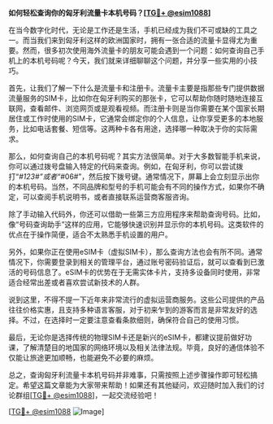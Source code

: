 **如何轻松查询你的匈牙利流量卡本机号码？[[TG💪+ @esim1088](https://t.me/s/esim1088)]**

在当今数字化时代，无论是工作还是生活，手机已经成为我们不可或缺的工具之一。而当我们来到匈牙利这样的欧洲国家时，拥有一张合适的流量卡显得尤为重要。然而，很多初次使用海外流量卡的朋友可能会遇到一个问题：如何查询自己手机上的本机号码呢？今天，我们就来详细聊聊这个问题，并分享一些实用的小技巧。

首先，让我们了解一下什么是流量卡和注册卡。流量卡主要是指那些专门提供数据流量服务的SIM卡，比如你在匈牙利购买的那张卡，它可以帮助你随时随地连接互联网，查看邮件、浏览网页或是观看视频。而注册卡则是当你需要在某个国家长期居住或工作时使用的SIM卡，它通常会绑定你的个人信息，让你享受更多的本地服务，比如电话套餐、短信等。这两种卡各有用途，选择哪一种取决于你的实际需求。

那么，如何查询自己的本机号码呢？其实方法很简单。对于大多数智能手机来说，你可以通过拨号盘输入特定的代码来查询。例如，在匈牙利，你可以尝试拨打“*#123#”或者“*#06#”，然后按下拨号键。通常情况下，屏幕上会立刻显示出你的本机号码。当然，不同品牌和型号的手机可能会有不同的操作方式，如果你不确定，可以查阅手机说明书，或者直接联系运营商客服咨询。

除了手动输入代码外，你还可以借助一些第三方应用程序来帮助查询号码。比如，像“号码查询助手”这样的应用，它能够快速识别并显示你的本机号码。这类软件的优点在于操作简便，适合不太熟悉手机设置的用户。

另外，如果你正在使用eSIM卡（虚拟SIM卡），那么查询方法也会有所不同。通常情况下，你需要登录到相关的管理平台，通过账号密码验证后，就可以查看到已激活的号码信息了。eSIM卡的优势在于无需实体卡片，支持多设备同时使用，非常适合经常出差或者喜欢尝试新技术的人群。

说到这里，不得不提一下近年来非常流行的虚拟运营商服务。这些公司提供的产品往往价格实惠，且支持多种语言客服，对于初来乍到的游客而言是非常友好的选择。不过，在选择时一定要注意查看条款细则，确保符合自己的使用习惯。

最后，无论你是选择传统的物理SIM卡还是新兴的eSIM卡，都建议提前做好功课，了解清楚目的地国家的网络环境以及相关法律法规。毕竟，良好的通信体验不仅能让旅途更加顺畅，也能避免不必要的麻烦。

总之，查询匈牙利流量卡本机号码并非难事，只需按照上述步骤操作即可轻松搞定。希望这篇文章能为大家带来帮助！如果还有其他疑问，欢迎随时加入我们的讨论群组[[TG💪+ @esim1088](https://t.me/s/esim1088)]，一起交流经验吧！

[[TG💪+ @esim1088](https://t.me/s/esim1088) ![Image](https://i.postimg.cc/4NQfJmqS/Snipaste-2025-05-13-00-14-12.png)]